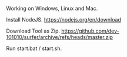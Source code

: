 Working on Windows, Linux and Mac.

Install NodeJS. https://nodejs.org/en/download

Download Tool as Zip. https://github.com/dev-101010/surfer/archive/refs/heads/master.zip

Run start.bat / start.sh.
